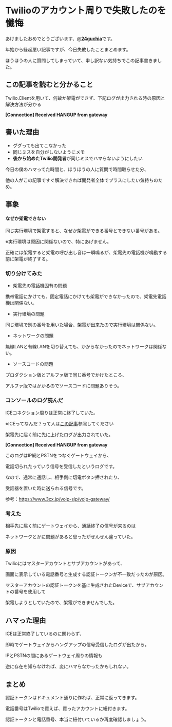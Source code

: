 # Twilioのアカウント周りで失敗したのを懺悔

あけましたおめでとうございます、[@**24guchia**](https://twitter.com/24guchia)です。

年始から縁起悪い記事ですが、今日失敗したことまとめます。

ほうほうの人に質問してしまっていて、申し訳ない気持ちでこの記事書きました。



## この記事を読むと分かること

Twilio.Clientを用いて、何故か架電ができず、下記ログが出力される時の原因と解決方法が分かる

**[Connection] Received HANGUP from gateway**



## 書いた理由

* ググっても出てこなかった
* 同じミスを自分がしないようにメモ
* **後から始めたTwilio開発者**が同じミスでハマらないようにしたい

今日の僕のハマってた時間と、ほうほうの人に質問で時間取らせた分、

他の人がこの記事ですぐ解決できれば開発者全体でプラスにしたい気持ちのため。



## 事象

#### なぜか架電できない

同じ実行環境で架電すると、なぜか架電ができる番号とできない番号がある。

※実行環境は原因に関係ないので、特にあげません。

正確には架電すると架電の呼び出し音は一瞬鳴るが、架電先の電話機が鳴動する前に架電が終了する。



### 切り分けてみた

* 架電先の電話機固有の問題

携帯電話にかけても、固定電話にかけても架電ができなかったので、架電先電話機は関係ない。



* 実行環境の問題

同じ環境で別の番号を用いた場合、架電が出来たので実行環境は関係ない。



* ネットワークの問題

無線LANと有線LANを切り替えても、かからなかったのでネットワークは関係ない。



* ソースコードの問題

プロダクション版とアルファ版で同じ番号でかけたところ、

アルファ版ではかかるのでソースコードに問題ありそう。



### コンソールのログ読んだ

ICEコネクション周りは正常に終了していた。

※ICEってなんだ？って人は[この記事](http://harinoma.info/?p=53)参照してください



架電先に届く前に先に上げたログが出力されていた。

**[Connection] Received HANGUP from gateway**



このログはIP網とPSTNをつなぐゲートウェイから、

電話切られたっていう信号を受信したというログです。

なので、通常に通話し、相手側に切電ボタン押されたり、

受話器を置いた時に送られる信号です。

参考：https://www.3cx.jp/voip-sip/voip-gateway/



### 考えた

相手先に届く前にゲートウェイから、通話終了の信号が来るのは

ネットワークとかに問題があると思ったがぜんぜん違っていた。



### 原因

Twilioにはマスターアカウントとサブアカウントがあって、

画面に表示している電話番号と生成する認証トークンが不一致だったのが原因。

マスターアカウントの認証トークンを基に生成されたDeviceで、サブアカウントの番号を使用して

架電しようとしていたので、架電ができませんでした。



## ハマった理由

ICEは正常終了しているのに関わらず、

即時でゲートウェイからハングアップの信号受信したログが出たから。

IPとPSTNの間にあるゲートウェイ周りの情報も

逆に存在を知らなければ、変にハマらなかったかもしれない。



## まとめ

認証トークンはドキュメント通りに作れば、正常に返ってきます。

電話番号はTwilioで買えば、買ったアカウントに紐付きます。



認証トークンと電話番号、本当に紐付いているか再度確認しましょう。